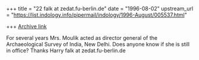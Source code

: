 +++
title = "22 falk at zedat.fu-berlin.de"
date = "1996-08-02"
upstream_url = "https://list.indology.info/pipermail/indology/1996-August/005537.html"

+++
[Archive link](https://list.indology.info/pipermail/indology/1996-August/005537.html)

For several years Mrs. Moulik acted as director general of
the Archaeological Survey of India, New Delhi. Does anyone know
if she is still in office?
Thanks
Harry
falk at zedat.fu-berlin.de






